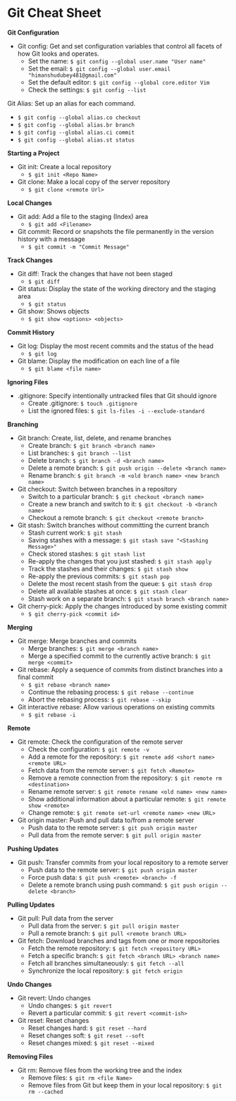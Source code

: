 # Git Cheat Sheet

**Git Configuration**

- Git config: Get and set configuration variables that control all facets of how Git looks and operates.
  - Set the name: `$ git config --global user.name "User name"`
  - Set the email: `$ git config --global user.email "himanshudubey481@gmail.com"`
  - Set the default editor: `$ git config --global core.editor Vim`
  - Check the settings: `$ git config --list`

Git Alias: Set up an alias for each command.
  - `$ git config --global alias.co checkout`
  - `$ git config --global alias.br branch`
  - `$ git config --global alias.ci commit`
  - `$ git config --global alias.st status`

**Starting a Project**

- Git init: Create a local repository
  - `$ git init <Repo Name>`
- Git clone: Make a local copy of the server repository
  - `$ git clone <remote Url>`

**Local Changes**

- Git add: Add a file to the staging (Index) area
  - `$ git add <Filename>`
- Git commit: Record or snapshots the file permanently in the version history with a message
  - `$ git commit -m "Commit Message"`

**Track Changes**

- Git diff: Track the changes that have not been staged
  - `$ git diff`
- Git status: Display the state of the working directory and the staging area
  - `$ git status`
- Git show: Shows objects
  - `$ git show <options> <objects>`

**Commit History**

- Git log: Display the most recent commits and the status of the head
  - `$ git log`
- Git blame: Display the modification on each line of a file
  - `$ git blame <file name>`

**Ignoring Files**

- .gitignore: Specify intentionally untracked files that Git should ignore
  - Create .gitignore: `$ touch .gitignore`
  - List the ignored files: `$ git ls-files -i --exclude-standard`

**Branching**

- Git branch: Create, list, delete, and rename branches
  - Create branch: `$ git branch <branch name>`
  - List branches: `$ git branch --list`
  - Delete branch: `$ git branch -d <branch name>`
  - Delete a remote branch: `$ git push origin --delete <branch name>`
  - Rename branch: `$ git branch -m <old branch name> <new branch name>`
- Git checkout: Switch between branches in a repository
  - Switch to a particular branch: `$ git checkout <branch name>`
  - Create a new branch and switch to it: `$ git checkout -b <branch name>`
  - Checkout a remote branch: `$ git checkout <remote branch>`
- Git stash: Switch branches without committing the current branch
  - Stash current work: `$ git stash`
  - Saving stashes with a message: `$ git stash save "<Stashing Message>"`
  - Check stored stashes: `$ git stash list`
  - Re-apply the changes that you just stashed: `$ git stash apply`
  - Track the stashes and their changes: `$ git stash show`
  - Re-apply the previous commits: `$ git stash pop`
  - Delete the most recent stash from the queue: `$ git stash drop`
  - Delete all available stashes at once: `$ git stash clear`
  - Stash work on a separate branch: `$ git stash branch <branch name>`
- Git cherry-pick: Apply the changes introduced by some existing commit
  - `$ git cherry-pick <commit id>`

**Merging**

- Git merge: Merge branches and commits
  - Merge branches: `$ git merge <branch name>`
  - Merge a specified commit to the currently active branch: `$ git merge <commit>`
- Git rebase: Apply a sequence of commits from distinct branches into a final commit
  - `$ git rebase <branch name>`
  - Continue the rebasing process: `$ git rebase --continue`
  - Abort the rebasing process: `$ git rebase --skip`
- Git interactive rebase: Allow various operations on existing commits
  - `$ git rebase -i`

**Remote**

- Git remote: Check the configuration of the remote server
  - Check the configuration: `$ git remote -v`
  - Add a remote for the repository: `$ git remote add <short name> <remote URL>`
  - Fetch data from the remote server: `$ git fetch <Remote>`
  - Remove a remote connection from the repository: `$ git remote rm <destination>`
  - Rename remote server: `$ git remote rename <old name> <new name>`
  - Show additional information about a particular remote: `$ git remote show <remote>`
  - Change remote: `$ git remote set-url <remote name> <new URL>`
- Git origin master: Push and pull data to/from a remote server
  - Push data to the remote server: `$ git push origin master`
  - Pull data from the remote server: `$ git pull origin master`

**Pushing Updates**

- Git push: Transfer commits from your local repository to a remote server
  - Push data to the remote server: `$ git push origin master`
  - Force push data: `$ git push <remote> <branch> -f`
  - Delete a remote branch using push command: `$ git push origin --delete <branch>`

**Pulling Updates**

- Git pull: Pull data from the server
  - Pull data from the server: `$ git pull origin master`
  - Pull a remote branch: `$ git pull <remote branch URL>`
- Git fetch: Download branches and tags from one or more repositories
  - Fetch the remote repository: `$ git fetch <repository URL>`
  - Fetch a specific branch: `$ git fetch <branch URL> <branch name>`
  - Fetch all branches simultaneously: `$ git fetch --all`
  - Synchronize the local repository: `$ git fetch origin`

**Undo Changes**

- Git revert: Undo changes
  - Undo changes: `$ git revert`
  - Revert a particular commit: `$ git revert <commit-ish>`
- Git reset: Reset changes
  - Reset changes hard: `$ git reset --hard`
  - Reset changes soft: `$ git reset --soft`
  - Reset changes mixed: `$ git reset --mixed`

**Removing Files**

- Git rm: Remove files from the working tree and the index
  - Remove files: `$ git rm <file Name>`
  - Remove files from Git but keep them in your local repository: `$ git rm --cached`
